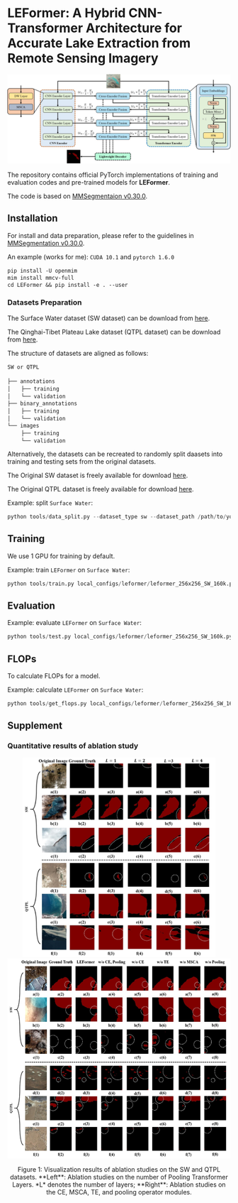 # LEFormer: A Hybrid CNN-Transformer Architecture for Accurate Lake Extraction from Remote Sensing Imagery

![](resources/overall_architecture_diagram.jpg)

The repository contains official PyTorch implementations of training and evaluation codes and pre-trained models for **LEFormer**.

[//]: # (The paper is in [Here]&#40;https://arxiv.org/pdf/2209.08575.pdf&#41;.)

The code is based on [MMSegmentaion v0.30.0](https://github.com/open-mmlab/mmsegmentation/tree/v0.30.0).

## Installation

For install and data preparation, please refer to the guidelines in [MMSegmentation v0.30.0](https://github.com/open-mmlab/mmsegmentation/tree/v0.30.0).

An example (works for me): ```CUDA 10.1``` and  ```pytorch 1.6.0``` 

```
pip install -U openmim
mim install mmcv-full
cd LEFormer && pip install -e . --user
```

### Datasets Preparation
The Surface Water dataset (SW dataset) can be  download from [here](https://aistudio.baidu.com/aistudio/datasetdetail/75148). 

The Qinghai-Tibet Plateau Lake dataset (QTPL dataset) can be  download from [here](http://www.ncdc.ac.cn/portal/metadata/b4d9fb27-ec93-433d-893a-2689379a3fc0). 

The structure of datasets are aligned as follows:
```
SW or QTPL

├── annotations
│　　├── training 
│　　└── validation 
├── binary_annotations
│　　├── training 
│　　└── validation 
└── images  
 　　├── training 
　 　└── validation 
```
Alternatively, the datasets can be recreated to randomly split daasets into training and testing sets from the original datasets. 

The Original SW dataset is freely available for download [here](https://aistudio.baidu.com/aistudio/datasetdetail/75148).

The Original QTPL dataset is freely available for download [here](http://www.ncdc.ac.cn/portal/metadata/b4d9fb27-ec93-433d-893a-2689379a3fc0).

Example: split ```Surface Water```:
```python
python tools/data_split.py --dataset_type sw --dataset_path /path/to/your/dataset --save_path /path/to/save/dataset
```


## Training

We use 1 GPU for training by default.  

Example: train ```LEFormer``` on ```Surface Water```:

```python
python tools/train.py local_configs/leformer/leformer_256x256_SW_160k.py
```

## Evaluation

Example: evaluate ```LEFormer``` on ```Surface Water```:

```python
python tools/test.py local_configs/leformer/leformer_256x256_SW_160k.py local_configs/pretrained_models/leformer_sw.pth --eval mIoU mFscore
```

## FLOPs

To calculate FLOPs for a model.

Example: calculate ```LEFormer``` on ```Surface Water```:

```python
python tools/get_flops.py local_configs/leformer/leformer_256x256_SW_160k.py --shape 256 256
```

## Supplement 
### Quantitative results of ablation study

[//]: # (![]&#40;resources/ablation_study_1.jpg&#41;)
<div align="center">
    <img src="./resources/ablation_study_1.jpg" height="450">
    <img src="./resources/ablation_study_2.jpg" height="450">
</div>
<p align="center">
  <p align="center">
  Figure 1: Visualization results of ablation studies on the SW and QTPL datasets. **Left**: Ablation studies on the number of Pooling Transformer Layers. *L* denotes the number of layers; **Right**: Ablation studies on the CE, MSCA, TE, and pooling operator modules.
</p>

[//]: # ([//]: # &#40;![]&#40;resources/ablation_study_3.jpg&#41;&#41;)
[//]: # (<!-- ![image]&#40;resources/ablation_study_3.jpg&#41; -->)

[//]: # (<div align="center">)

[//]: # (  <img src="./resources/ablation_study_3.jpg" height="500">)

[//]: # (</div>)

[//]: # (<p align="center">)

[//]: # (  Figure 2: Visualization results of our proposed LEFormer and other methods on the SW and QTPL datasets for the lake mask extraction. The white circles indicate apparent differences.)

[//]: # (</p>)

[//]: # (## Acknowledgment)

[//]: # ()
[//]: # (Our implementation is mainly based on [mmsegmentaion]&#40;https://github.com/open-mmlab/mmsegmentation/tree/v0.30.0&#41;, [Segformer]&#40;https://github.com/NVlabs/SegFormer&#41; and [PoolFormer]&#40;https://github.com/sail-sg/poolformer&#41;. Thanks for their authors.)

[//]: # ()
[//]: # (## LICENSE)

[//]: # ()
[//]: # (This repo is under the Apache-2.0 license. For commercial use, please contact the authors.)
